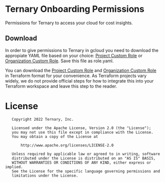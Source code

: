 # Ternary Onboarding Permissions

Permissions for Ternary to access your cloud for cost insights.

## Download

In order to give permissions to Ternary in gcloud you need to download the appropiate YAML file based on your choice: [Project Custom Role][project custom role yaml] or [Organization Custom Role][org custom role yaml]. Save this file as role.yaml.

You can download the [Project Custom Role][project custom role tf] and [Organization Custom Role][org custom role tf] in Terraform format for your convenience. As Terraform projects vary widely, we do not provide official steps for how to integrate this into your Terraform workspace and leave this step to the reader.

# License

       Copyright 2022 Ternary, Inc.

       Licensed under the Apache License, Version 2.0 (the "License");
       you may not use this file except in compliance with the License.
       You may obtain a copy of the License at

           http://www.apache.org/licenses/LICENSE-2.0

       Unless required by applicable law or agreed to in writing, software
       distributed under the License is distributed on an "AS IS" BASIS,
       WITHOUT WARRANTIES OR CONDITIONS OF ANY KIND, either express or implied.
       See the License for the specific language governing permissions and
       limitations under the License.

[project custom role yaml]: https://github.com/TernaryInc/ternary-onb-permissions/blob/master/Project-role.yaml
[org custom role yaml]: https://github.com/TernaryInc/ternary-onb-permissions/blob/master/Org-role.yaml
[project custom role tf]: https://github.com/TernaryInc/ternary-onb-permissions/blob/master/Project-role.tf
[org custom role tf]: https://github.com/TernaryInc/ternary-onb-permissions/blob/master/Org-role.tf
